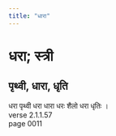 ```yaml
---
title: "धारा"
---
```


# धरा; स्त्री
## पृथ्वी, धारा, धृति
धरा पृथ्वी धरा धारा धरः शैलो धरा धृतिः ।<br />verse 2.1.1.57<br />page 0011

